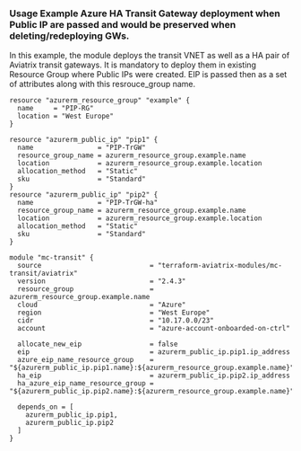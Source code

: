 ### Usage Example Azure HA Transit Gateway deployment when Public IP are passed and would be preserved when deleting/redeploying GWs. 

In this example, the module deploys the transit VNET as well as a HA pair of Aviatrix transit gateways.
It is mandatory to deploy them in existing Resource Group where Public IPs were created. 
EIP is passed then as a set of attributes along with this resrouce_group name.

```hcl
resource "azurerm_resource_group" "example" {
  name     = "PIP-RG"
  location = "West Europe"
}

resource "azurerm_public_ip" "pip1" {
  name                = "PIP-TrGW"
  resource_group_name = azurerm_resource_group.example.name
  location            = azurerm_resource_group.example.location
  allocation_method   = "Static"
  sku                 = "Standard"
}
resource "azurerm_public_ip" "pip2" {
  name                = "PIP-TrGW-ha"
  resource_group_name = azurerm_resource_group.example.name
  location            = azurerm_resource_group.example.location
  allocation_method   = "Static"
  sku                 = "Standard"
}

module "mc-transit" {
  source                           = "terraform-aviatrix-modules/mc-transit/aviatrix"
  version                          = "2.4.3"
  resource_group                   = azurerm_resource_group.example.name
  cloud                            = "Azure"
  region                           = "West Europe"
  cidr                             = "10.17.0.0/23"
  account                          = "azure-account-onboarded-on-ctrl"
 
  allocate_new_eip                 = false
  eip                              = azurerm_public_ip.pip1.ip_address
  azure_eip_name_resource_group    = "${azurerm_public_ip.pip1.name}:${azurerm_resource_group.example.name}"
  ha_eip                           = azurerm_public_ip.pip2.ip_address
  ha_azure_eip_name_resource_group = "${azurerm_public_ip.pip2.name}:${azurerm_resource_group.example.name}"

  depends_on = [
    azurerm_public_ip.pip1,
    azurerm_public_ip.pip2
  ]
}
```

